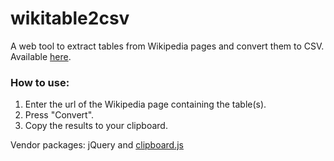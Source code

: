 # wikitable2csv
A web tool to extract tables from Wikipedia pages and convert them to CSV. Available [here](http://wikitable2csv.ggor.de/).

### How to use:
1. Enter the url of the Wikipedia page containing the table(s).
2. Press "Convert".
3. Copy the results to your clipboard.

Vendor packages: jQuery and [clipboard.js](https://github.com/zenorocha/clipboard.js/)